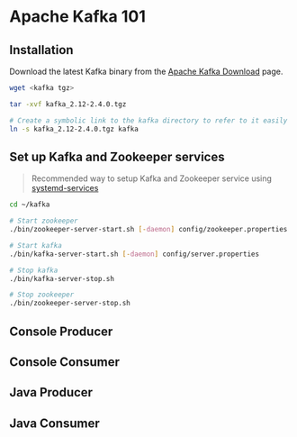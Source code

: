 # Apache Kafka 101

## Installation
Download the latest Kafka binary from the [Apache Kafka Download](https://kafka.apache.org/downloads) page.

```bash
wget <kafka tgz>

tar -xvf kafka_2.12-2.4.0.tgz

# Create a symbolic link to the kafka directory to refer to it easily 
ln -s kafka_2.12-2.4.0.tgz kafka

```

## Set up Kafka and Zookeeper services

> Recommended way to setup Kafka and Zookeeper service using [systemd-services](https://github.com/krunalvora/apachekafka101/blob/master/systemd-services/README.md)

```bash
cd ~/kafka

# Start zookeeper
./bin/zookeeper-server-start.sh [-daemon] config/zookeeper.properties

# Start kafka
./bin/kafka-server-start.sh [-daemon] config/server.properties

# Stop kafka
./bin/kafka-server-stop.sh

# Stop zookeeper 
./bin/zookeeper-server-stop.sh
```

## Console Producer

## Console Consumer

## Java Producer

## Java Consumer
